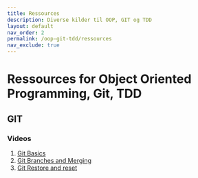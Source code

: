 ```yaml
---
title: Ressources
description: Diverse kilder til OOP, GIT og TDD
layout: default
nav_order: 2
permalink: /oop-git-tdd/ressources
nav_exclude: true
---
```


# Ressources for Object Oriented Programming, Git, TDD

## GIT

### Videos

1. [Git Basics](https://cphbusiness.cloud.panopto.eu/Panopto/Pages/Viewer.aspx?id=31d13fb2-3151-4243-a151-b10000c4b41d)
2. [Git Branches and Merging](https://cphbusiness.cloud.panopto.eu/Panopto/Pages/Viewer.aspx?id=1a39bfef-fbc7-4d4e-a3c4-b10000c52d2c)
3. [Git Restore and reset](https://cphbusiness.cloud.panopto.eu/Panopto/Pages/Viewer.aspx?id=1f4d72ce-5702-4ed7-adf0-b10000e8fa1c)
